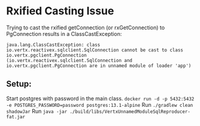 # Rxified Casting Issue
Trying to cast the rxified getConnection (or rxGetConnection) to PgConnection results in a ClassCastException: 

`java.lang.ClassCastException: class io.vertx.reactivex.sqlclient.SqlConnection cannot be cast to class io.vertx.pgclient.PgConnection (io.vertx.reactivex.sqlclient.SqlConnection and io.vertx.pgclient.PgConnection are in unnamed module of loader 'app')`

## Setup:
Start postgres with password in the main class.
`docker run -d -p 5432:5432 -e POSTGRES_PASSWORD=password postgres:13.1-alpine`
Run
`./gradlew clean shadowJar`
Run
`java -jar ./build/libs/VertxUnnamedModuleSqlReproducer-fat.jar`
